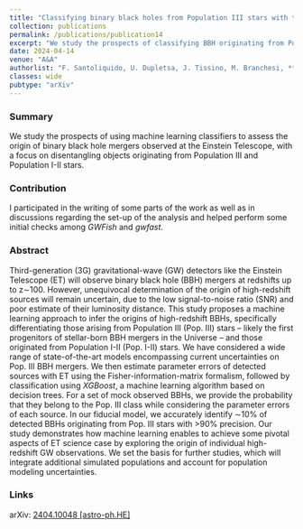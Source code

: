 ```yaml
---
title: "Classifying binary black holes from Population III stars with the Einstein Telescope: a machine-learning approach"
collection: publications
permalink: /publications/publication14
excerpt: "We study the prospects of classifying BBH originating from Population III stars observed through GWs at ET using machine learning"
date: 2024-04-14
venue: "A&A"
authorlist: "F. Santoliquido, U. Dupletsa, J. Tissino, M. Branchesi, **F. Iacovelli**, G. Iorio, M. Mapelli, D. Gerosa, J. Harms, M. Pasquato"
classes: wide
pubtype: "arXiv"
---
```


<html>
<head>
   <script src="https://code.jquery.com/jquery-3.7.0.js"></script>
</head>
<body>

<div id="inspirecount"></div>
<script>
var recid = '2777991';
var recurl = 'https://inspirehep.net/api/literature/?q=recid%3A'+recid+'&size=10&page=1&fields=citation_count&format=json';

if (recid === "undefined") {
	document.getElementById("inspirecount").innerHTML='';
} else {
	$.getJSON(recurl, function(data){
		if (data.hits.hits[0].metadata.citation_count === 0){
			var html = '';
		} else {
    	var html =`<a href="https://inspirehep.net/literature/${recid}" target="_blank" rel="noopener"><button type="button inspire" class="btn btn-inspire">iNSPIRE </button></a><span class="badge inspcitations">${data.hits.hits[0].metadata.citation_count} citations</span>`  
    	}  
    	document.getElementById("inspirecount").innerHTML= html
  });
}
</script>
</body>
</html>

### Summary
We study the prospects of using machine learning classifiers to assess the origin of binary black hole mergers observed at the Einstein Telescope, with a focus on disentangling objects originating from Population III and Population I-II stars.

### Contribution
I participated in the writing of some parts of the work as well as in discussions regarding the set-up of the analysis and helped perform some initial checks among *GWFish* and *gwfast*. 

### Abstract
Third-generation (3G) gravitational-wave (GW) detectors like the Einstein Telescope (ET) will observe binary black hole (BBH) mergers at redshifts up to z&sim;100.
However, unequivocal determination of the origin of high-redshift sources will remain uncertain, due to the low signal-to-noise ratio (SNR) and poor estimate of their luminosity distance. This study proposes a machine learning approach to infer the origins of high-redshift BBHs, specifically differentiating those arising from Population III (Pop. III) stars &ndash; likely the first progenitors of stellar-born BBH mergers in the Universe &ndash; and those originated from Population I-II (Pop. I-II) stars. We have considered a wide range of state-of-the-art models encompassing current uncertainties on Pop. III BBH mergers. We then estimate parameter errors of detected sources with ET using the Fisher-information-matrix formalism, followed by classification using *XGBoost*, a machine learning algorithm based on decision trees. For a set of mock observed BBHs, we provide  the probability that they belong to the Pop. III class while considering the parameter errors of each source. In our fiducial model, we accurately identify &sim;10% of detected BBHs originating from Pop. III stars with >90% precision. Our study demonstrates how machine learning enables to achieve some pivotal aspects of ET science case by exploring the origin of individual high-redshift GW observations. We set the basis for further studies, which will integrate additional  simulated populations and account for  population modeling uncertainties.

### Links

<i class="ai ai-arxiv ai-fw"></i> arXiv: <a href="https://arxiv.org/abs/2404.10048" target="_blank" rel="noopener">2404.10048 [astro-ph.HE]</a>